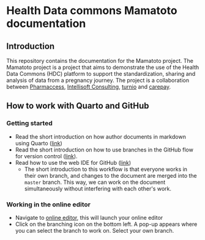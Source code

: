 # Health Data commons Mamatoto documentation

## Introduction

This repository contains the documentation for the Mamatoto project. The Mamatoto project is a project that aims to demonstrate the use of the Health Data Commons (HDC) platform to support the standardization, sharing and analysis of data from a pregnancy journey. The project is a collaboration between [Pharmaccess](https://www.pharmaccess.org/), [Intellisoft Consulting](https://www.intellisoftkenya.com/), [turnio](https://www.turn.io/) and [carepay](https://www.carepay.com/).

## How to work with Quarto and GitHub

### Getting started

- Read the short introduction on how author documents in markdown using Quarto ([link](https://quarto.org/docs/authoring/markdown-basics.html))
- Read the short introduction on how to use branches in the GitHub flow for version control ([link](https://docs.github.com/en/get-started/quickstart/github-flow)).
- Read how to use the web IDE for GitHub ([link](https://docs.gitlab.com/ee/user/project/web_ide/))
  - The short introduction to this workflow is that everyone works in their own branch, and changes to the document are merged into the `master` branch. This way, we can work on the document simultaneously without interfering with each other's work.

### Working in the online editor

- Navigate to [online editor](https://github.dev/PharmAccess/hdc_documentation), this will launch your online editor
- Click on the branching icon on the bottom left. A pop-up appears where you can select the branch to work on. Select your own branch.
